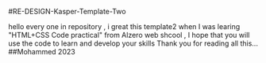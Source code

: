 #RE-DESIGN-Kasper-Template-Two

hello every one in repository , 
i great this template2 when I was learing "HTML+CSS Code practical" from Alzero web shcool ,
I hope that you will use the code to learn and develop your skills 
Thank you for reading all this... 
##Mohammed 2023
